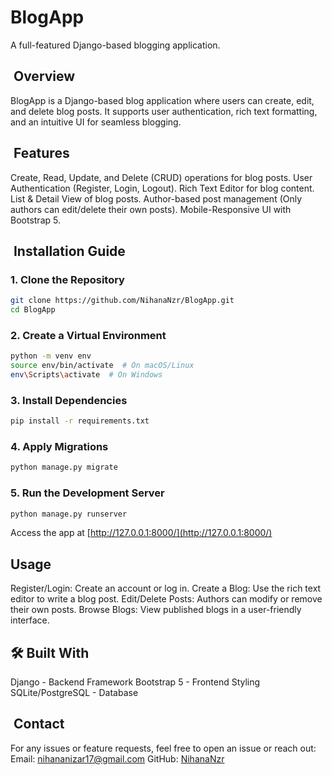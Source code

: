 # BlogApp
A full-featured Django-based blogging application.
## &nbsp;Overview
BlogApp is a Django-based blog application where users can create, edit, and delete blog posts. It supports user authentication, rich text formatting, and an intuitive UI for seamless blogging.
## &nbsp;Features

Create, Read, Update, and Delete (CRUD) operations for blog posts.
User Authentication (Register, Login, Logout).
Rich Text Editor for blog content.
List &amp; Detail View of blog posts.
Author-based post management (Only authors can edit/delete their own posts).
Mobile-Responsive UI with Bootstrap 5.


## &nbsp;Installation Guide
### 1. Clone the Repository
``` bash
git clone https://github.com/NihanaNzr/BlogApp.git
cd BlogApp
```
### 2. Create a Virtual Environment
``` bash
python -m venv env
source env/bin/activate  # On macOS/Linux
env\Scripts\activate  # On Windows
```
### 3. Install Dependencies
``` bash
pip install -r requirements.txt
```
### 4. Apply Migrations
```bash
python manage.py migrate
```
### 5. Run the Development Server
``` bash
python manage.py runserver
```
Access the app at [http://127.0.0.1:8000/](http://127.0.0.1:8000/)

## Usage

Register/Login: Create an account or log in.
Create a Blog: Use the rich text editor to write a blog post.
Edit/Delete Posts: Authors can modify or remove their own posts.
Browse Blogs: View published blogs in a user-friendly interface.
## 🛠 Built With

Django - Backend Framework
Bootstrap 5 - Frontend Styling
SQLite/PostgreSQL - Database


## &nbsp;Contact
For any issues or feature requests, feel free to open an issue or reach out:
Email: [nihananizar17@gmail.com](nihananizar17@gmail.com)
GitHub: [NihanaNzr](https://github.com/NihanaNzr)
